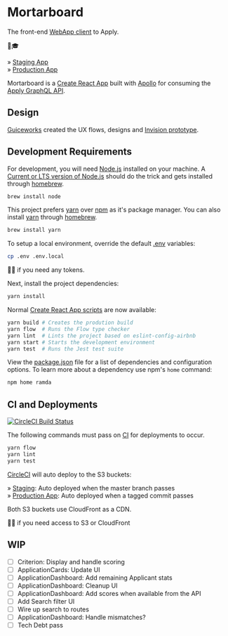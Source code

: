 # Mortarboard
The front-end [WebApp client][app] to Apply.

👋🎓 

&raquo; [Staging App][staging]  
&raquo; [Production App][production]

Mortarboard is a [Create React App][cra] built with [Apollo][apollo] for
consuming the [Apply GraphQL API][api].

## Design
[Guiceworks][guiceworks] created the UX flows, designs and [Invision prototype][prototype].

## Development Requirements
For development, you will need [Node.js][node] installed on your machine. A
[Current or LTS version of Node.js][lts] should do the trick and gets installed
through [homebrew][brew].

```sh
brew install node
```

This project prefers [yarn][yarn] over [npm][npm] as it's package manager. You
can also install [yarn][yarn] through [homebrew][brew].

```sh
brew install yarn
```

To setup a local environment, override the default [.env](.env) variables:

```sh
cp .env .env.local
```

:raising_hand_woman: if you need any tokens. 

Next, install the project dependencies:

```sh
yarn install
```

Normal [Create React App scripts][cra_scripts] are now available:

```sh
yarn build # Creates the prodution build
yarn flow  # Runs the Flow type checker
yarn lint  # Lints the project based on eslint-config-airbnb
yarn start # Starts the development environment
yarn test  # Runs the Jest test suite
```

View the [package.json](package.json) file for a list of dependencies and
configuration options. To learn more about a dependency use npm's `home` command:

```sh
npm home ramda
```

## CI and Deployments
[![CircleCI Build Status](https://circleci.com/gh/turingschool/mortarboard/tree/master.svg?style=svg)](https://circleci.com/gh/turingschool/mortarboard/tree/master)

The following commands must pass on [CI][circle] for deployments to occur.

```sh
yarn flow
yarn lint
yarn test
```

[CircleCI][circle] will auto deploy to the S3 buckets:

&raquo; [Staging][staging]: Auto deployed when the master branch passes  
&raquo; [Production App][production]: Auto deployed when a tagged commit passes

Both S3 buckets use CloudFront as a CDN.

:raising_hand_man: if you need access to S3 or CloudFront

## WIP
- [ ] Criterion: Display and handle scoring
- [ ] ApplicationCards: Update UI
- [ ] ApplicationDashboard: Add remaining Applicant stats
- [ ] ApplicationDashboard: Cleanup UI
- [ ] ApplicationDashboard: Add scores when available from the API
- [ ] Add Search filter UI
- [ ] Wire up search to routes
- [ ] ApplicationDashboard: Handle mismatches?
- [ ] Tech Debt pass

<!-- Links -->
[api]: https://github.com/turingschool/apply
[apollo]: https://www.apollographql.com/docs/react/
[app]: https://mortarboard.turing.io
[brew]: https://brew.sh
[circle]: https://circleci.com/gh/turingschool/mortarboard
[cra]: https://github.com/facebookincubator/create-react-app/blob/master/packages/react-scripts/template/README.md
[cra_scripts]: https://github.com/facebookincubator/create-react-app/blob/master/packages/react-scripts/template/README.md#available-scripts
[guiceworks]: http://www.guice.works
[lts]: https://github.com/nodejs/Release#nodejs-release-working-group
[node]: https://nodejs.org
[npm]: https://www.npmjs.com/get-npm
[pages]: https://github.com/turingschool/mortarboard/tree/gh-pages
[production]: http://mortarboard.turing.io
[prototype]: https://projects.invisionapp.com//share/87BC70RUV
[staging]: http://mortarboard-staging.turing.io
[yarn]: https://yarnpkg.com
